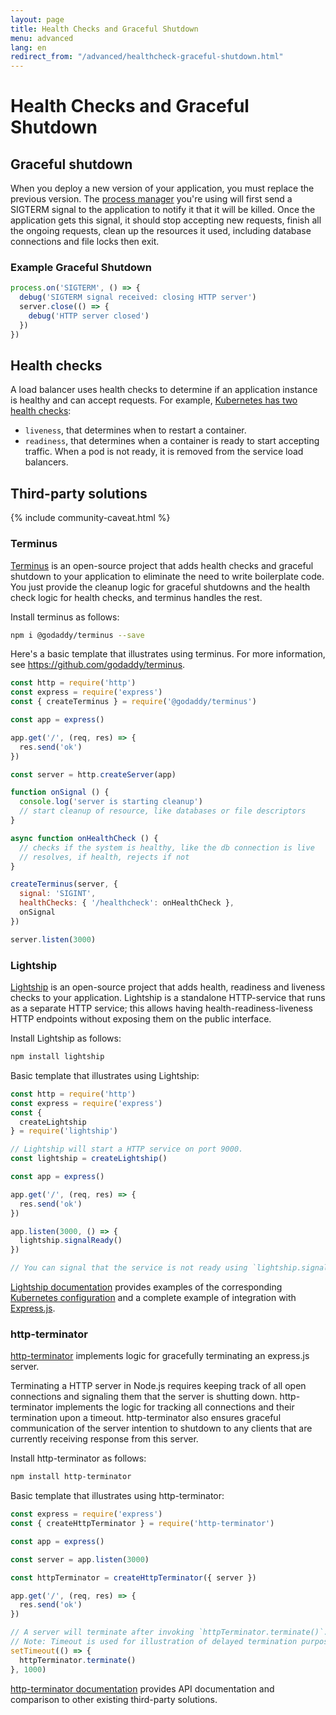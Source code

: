 ```yaml
---
layout: page
title: Health Checks and Graceful Shutdown
menu: advanced
lang: en
redirect_from: "/advanced/healthcheck-graceful-shutdown.html"
---
```


# Health Checks and Graceful Shutdown

## Graceful shutdown

When you deploy a new version of your application, you must replace the previous version. The [process manager](pm.html) you're using will first send a SIGTERM signal to the application to notify it that it will be killed. Once the application gets this signal, it should stop accepting new requests, finish all the ongoing requests, clean up the resources it used,  including database connections and file locks then exit.

### Example Graceful Shutdown
```js
process.on('SIGTERM', () => {
  debug('SIGTERM signal received: closing HTTP server')
  server.close(() => {
    debug('HTTP server closed')
  })
})
```

## Health checks

A load balancer uses health checks to determine if an application instance is healthy and can accept requests. For example, [Kubernetes has two health checks](https://kubernetes.io/docs/tasks/configure-pod-container/configure-liveness-readiness-probes/):

* `liveness`, that determines when to restart a container.
* `readiness`, that determines when a container is ready to start accepting traffic. When a pod is not ready, it is removed from the service load balancers.

## Third-party solutions

{% include community-caveat.html %}

### Terminus

[Terminus](https://github.com/godaddy/terminus) is an open-source project that adds health checks and graceful shutdown to your application to eliminate the need to write boilerplate code. You just provide the cleanup logic for graceful shutdowns and the health check logic for health checks, and terminus handles the rest.

Install terminus as follows:

```sh
npm i @godaddy/terminus --save
```

Here's a basic template that illustrates using terminus.  For more information, see <https://github.com/godaddy/terminus>.

```js
const http = require('http')
const express = require('express')
const { createTerminus } = require('@godaddy/terminus')

const app = express()

app.get('/', (req, res) => {
  res.send('ok')
})

const server = http.createServer(app)

function onSignal () {
  console.log('server is starting cleanup')
  // start cleanup of resource, like databases or file descriptors
}

async function onHealthCheck () {
  // checks if the system is healthy, like the db connection is live
  // resolves, if health, rejects if not
}

createTerminus(server, {
  signal: 'SIGINT',
  healthChecks: { '/healthcheck': onHealthCheck },
  onSignal
})

server.listen(3000)
```

### Lightship

[Lightship](https://github.com/gajus/lightship) is an open-source project that adds health, readiness and liveness checks to your application. Lightship is a standalone HTTP-service that runs as a separate HTTP service; this allows having health-readiness-liveness HTTP endpoints without exposing them on the public interface.

Install Lightship as follows:

```sh
npm install lightship

```

Basic template that illustrates using Lightship:

```js
const http = require('http')
const express = require('express')
const {
  createLightship
} = require('lightship')

// Lightship will start a HTTP service on port 9000.
const lightship = createLightship()

const app = express()

app.get('/', (req, res) => {
  res.send('ok')
})

app.listen(3000, () => {
  lightship.signalReady()
})

// You can signal that the service is not ready using `lightship.signalNotReady()`.

```

[Lightship documentation](https://github.com/gajus/lightship) provides examples of the corresponding [Kubernetes configuration](https://github.com/gajus/lightship#lightship-usage-kubernetes-container-probe-configuration) and a complete example of integration with [Express.js](https://github.com/gajus/lightship#using-with-expressjs).

### http-terminator

[http-terminator](https://github.com/gajus/http-terminator) implements logic for gracefully terminating an express.js server.

Terminating a HTTP server in Node.js requires keeping track of all open connections and signaling them that the server is shutting down. http-terminator implements the logic for tracking all connections and their termination upon a timeout. http-terminator also ensures graceful communication of the server intention to shutdown to any clients that are currently receiving response from this server.

Install http-terminator as follows:

```sh
npm install http-terminator

```

Basic template that illustrates using http-terminator:

```js
const express = require('express')
const { createHttpTerminator } = require('http-terminator')

const app = express()

const server = app.listen(3000)

const httpTerminator = createHttpTerminator({ server })

app.get('/', (req, res) => {
  res.send('ok')
})

// A server will terminate after invoking `httpTerminator.terminate()`.
// Note: Timeout is used for illustration of delayed termination purposes only.
setTimeout(() => {
  httpTerminator.terminate()
}, 1000)

```

[http-terminator documentation](https://github.com/gajus/http-terminator) provides API documentation and comparison to other existing third-party solutions.
